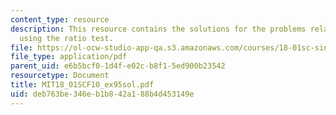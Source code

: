 ```yaml
---
content_type: resource
description: This resource contains the solutions for the problems related to the
  using the ratio test.
file: https://ol-ocw-studio-app-qa.s3.amazonaws.com/courses/18-01sc-single-variable-calculus-fall-2010/deb763be346eb1b842a188b4d453149e_MIT18_01SCF10_ex95sol.pdf
file_type: application/pdf
parent_uid: e6b5bcf0-1d4f-e02c-b8f1-5ed900b23542
resourcetype: Document
title: MIT18_01SCF10_ex95sol.pdf
uid: deb763be-346e-b1b8-42a1-88b4d453149e
---
```

